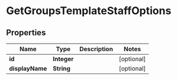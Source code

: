 

# GetGroupsTemplateStaffOptions

## Properties

Name | Type | Description | Notes
------------ | ------------- | ------------- | -------------
**id** | **Integer** |  |  [optional]
**displayName** | **String** |  |  [optional]



